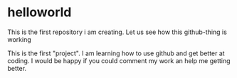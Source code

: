 # helloworld
This is the first repository i am creating. Let us see how this github-thing is working

This is the first "project". I am learning how to use github and get better at coding. I would be happy if you could comment my work an help me getting better.
